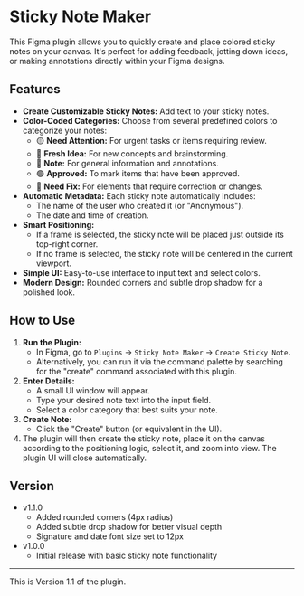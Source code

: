 # Sticky Note Maker

This Figma plugin allows you to quickly create and place colored sticky notes on your canvas. It's perfect for adding feedback, jotting down ideas, or making annotations directly within your Figma designs.

## Features

* **Create Customizable Sticky Notes:** Add text to your sticky notes.
* **Color-Coded Categories:** Choose from several predefined colors to categorize your notes:
  * 🟡 **Need Attention:** For urgent tasks or items requiring review.
  * 🩷 **Fresh Idea:** For new concepts and brainstorming.
  * 🔵 **Note:** For general information and annotations.
  * 🟢 **Approved:** To mark items that have been approved.
  * 🔴 **Need Fix:** For elements that require correction or changes.
* **Automatic Metadata:** Each sticky note automatically includes:
  * The name of the user who created it (or "Anonymous").
  * The date and time of creation.
* **Smart Positioning:**
  * If a frame is selected, the sticky note will be placed just outside its top-right corner.
  * If no frame is selected, the sticky note will be centered in the current viewport.
* **Simple UI:** Easy-to-use interface to input text and select colors.
* **Modern Design:** Rounded corners and subtle drop shadow for a polished look.

## How to Use

1. **Run the Plugin:**
   * In Figma, go to `Plugins` -> `Sticky Note Maker`  -> `Create Sticky Note`.
   * Alternatively, you can run it via the command palette by searching for the "create" command associated with this plugin.
2. **Enter Details:**
   * A small UI window will appear.
   * Type your desired note text into the input field.
   * Select a color category that best suits your note.
3. **Create Note:**
   * Click the "Create" button (or equivalent in the UI).
4. The plugin will then create the sticky note, place it on the canvas according to the positioning logic, select it, and zoom into view. The plugin UI will close automatically.

## Version

* v1.1.0
  * Added rounded corners (4px radius)
  * Added subtle drop shadow for better visual depth
  * Signature and date font size set to 12px
* v1.0.0
  * Initial release with basic sticky note functionality

---

This is Version 1.1 of the plugin.

